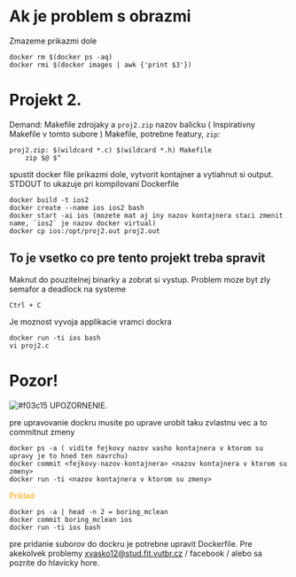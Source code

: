 # Ak je problem s obrazmi
Zmazeme prikazmi dole
```
docker rm $(docker ps -aq)
docker rmi $(docker images | awk {'print $3'})
```

# Projekt 2.
Demand: Makefile zdrojaky a `proj2.zip` nazov balicku ( Inspirativny Makefile v tomto subore )
Makefile, potrebne featury, `zip`:
```
proj2.zip: $(wildcard *.c) $(wildcard *.h) Makefile
	zip $@ $^
```
spustit docker file prikazmi dole, vytvorit kontajner a vytiahnut si output. STDOUT to ukazuje pri kompilovani Dockerfile
```
docker build -t ios2
docker create --name ios ios2 bash
docker start -ai ios (mozete mat aj iny nazov kontajnera staci zmenit name, `ios2` je nazov docker virtual)
docker cp ios:/opt/proj2.out proj2.out
```

## To je vsetko co pre tento projekt treba spravit
Maknut do pouzitelnej binarky a zobrat si vystup. Problem moze byt zly semafor a deadlock na systeme
```
Ctrl + C
```
Je moznost vyvoja applikacie vramci dockra
```
docker run -ti ios bash
vi proj2.c
```
# Pozor!
![#f03c15](https://placehold.it/15/f03c15/000000?text=+)  UPOZORNENIE.

pre upravovanie dockru musite po uprave urobit taku zvlastnu vec a to commitnut zmeny
```
docker ps -a ( vidite fejkovy nazov vasho kontajnera v ktorom su upravy je to hned ten navrchu)
docker commit <fejkovy-nazov-kontajnera> <nazov kontajnera v ktorom su zmeny>
docker run -ti <nazov kontajnera v ktorom su zmeny>
```
<span style="color:orange;">Priklad</span>
```
docker ps -a | head -n 2 = boring_mclean
docker commit boring_mclean ios
docker run -ti ios bash
```
pre pridanie suborov do dockru je potrebne upravit Dockerfile.
Pre akekolvek problemy <xvasko12@stud.fit.vutbr.cz> / facebook / alebo sa pozrite do hlavicky hore.
